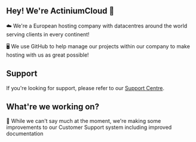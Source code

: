 ## Hey! We're ActiniumCloud 👋

☁️ We're a European hosting company with datacentres around the world serving clients in every continent! 

🖥️ We use GitHub to help manage our projects within our company to make hosting with us as great possible!

## Support

If you're looking for support, please refer to our [Support Centre](https://actiniumcloud.com/customer-support).

## What're we working on?

🤔 While we can't say much at the moment, we're making some improvements to our Customer Support system including improved documentation
